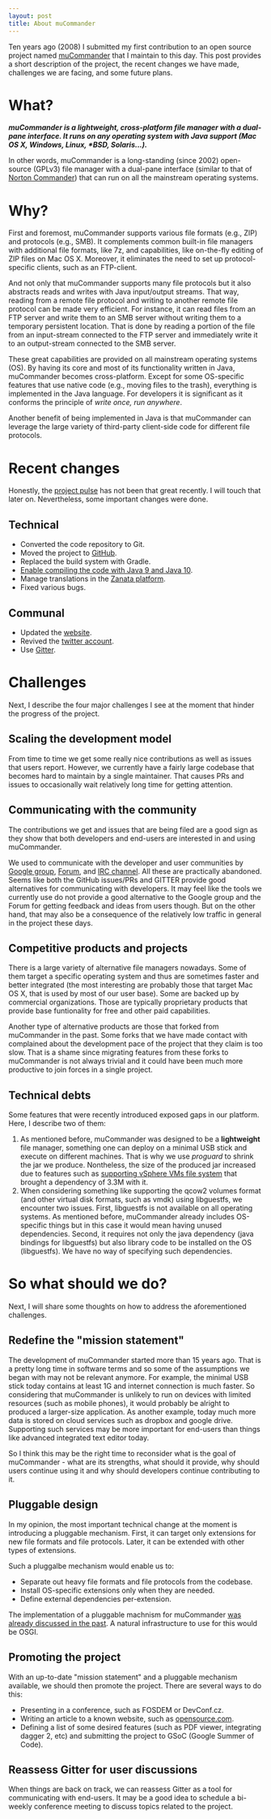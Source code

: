 ```yaml
---
layout: post
title: About muCommander
---
```


Ten years ago (2008) I submitted my first contribution to an open source project named [muCommander](http://ahadas.github.io/about/#mucommander) that I maintain to this day. This post provides a short description of the project, the recent changes we have made, challenges we are facing, and some future plans.

# What?
_**muCommander is a lightweight, cross-platform file manager with a dual-pane interface. It runs on any operating system with Java support (Mac OS X, Windows, Linux, *BSD, Solaris...).**_  

In other words, muCommander is a long-standing (since 2002) open-source (GPLv3) file manager with a dual-pane interface (similar to that of [Norton Commander](https://en.wikipedia.org/wiki/Norton_Commander)) that can run on all the mainstream operating systems.

# Why?
First and foremost, muCommander supports various file formats (e.g., ZIP) and protocols (e.g., SMB). It complements common built-in file managers with additional file formats, like 7z, and capabilities, like on-the-fly editing of ZIP files on Mac OS X. Moreover, it eliminates the need to set up protocol-specific clients, such as an FTP-client.

And not only that muCommander supports many file protocols but it also abstracts reads and writes with Java input/output streams. That way, reading from a remote file protocol and writing to another remote file protocol can be made very efficient. For instance, it can read files from an FTP server and write them to an SMB server without writing them to a temporary persistent location. That is done by reading a portion of the file from an input-stream connected to the FTP server and immediately write it to an output-stream connected to the SMB server.  

These great capabilities are provided on all mainstream operating systems (OS). By having its core and most of its functionality written in Java, muCommander becomes cross-platform. Except for some OS-specific features that use native code (e.g., moving files to the trash), everything is implemented in the Java language. For developers it is significant as it conforms the principle of _write once, run anywhere_.  

Another benefit of being implemented in Java is that muCommander can leverage the large variety of third-party client-side code for different file protocols.  

# Recent changes
Honestly, the [project pulse](https://github.com/mucommander/mucommander/pulse) has not been that great recently. I will touch that later on. Nevertheless, some important changes were done.

## Technical
* Converted the code repository to Git.
* Moved the project to [GitHub](https://github.com/mucommander).
* Replaced the build system with Gradle.
* [Enable compiling the code with Java 9 and Java 10](https://github.com/mucommander/mucommander/pull/158). 
* Manage translations in the [Zanata platform](https://translate.zanata.org/project/view/mucommander).
* Fixed various bugs.

## Communal
* Updated the [website](http://www.mucommander.com).
* Revived the [twitter account](https://twitter.com/mucommander).
* Use [Gitter](https://gitter.im/mucommander/Lobby).

# Challenges
Next, I describe the four major challenges I see at the moment that hinder the progress of the project.  

## Scaling the development model
From time to time we get some really nice contributions as well as issues that users report. However, we currently have a fairly large codebase that becomes hard to maintain by a single maintainer. That causes PRs and issues to occasionally wait relatively long time for getting attention.

## Communicating with the community
The contributions we get and issues that are being filed are a good sign as they show that both developers and end-users are interested in and using muCommander.  

We used to communicate with the developer and user communities by [Google group](https://groups.google.com/d/forum/mucommander-dev), [Forum](http://mu-j.com/mucommander/forums/), and [IRC channel](irc://irc.freenode.net/mucommander). All these are practically abandoned. Seems like both the GitHub issues/PRs and GITTER provide good alternatives for communicating with developers. It may feel like the tools we currently use do not provide a good alternative to the Google group and the Forum for getting feedback and ideas from users though. But on the other hand, that may also be a consequence of the relatively low traffic in general in the project these days.

## Competitive products and projects
There is a large variety of alternative file managers nowadays. Some of them target a specific operating system and thus are sometimes faster and better integrated (the most interesting are probably those that target Mac OS X, that is used by most of our user base). Some are backed up by commercial organizations. Those are typically proprietary products that provide base funtionality for free  and other paid capabilities.  

Another type of alternative products are those that forked from muCommander in the past. Some forks that we have made contact with complained about the development pace of the project that they claim is too slow. That is a shame since migrating features from these forks to muCommander is not always trivial and it could have been much more productive to join forces in a single project.

## Technical debts
Some features that were recently introduced exposed gaps in our platform. Here, I describe two of them:

1. As mentioned before, muCommander was designed to be a **lightweight** file manager, something one can deploy on a minimal USB stick and execute on different machines. That is why we use *proguard* to shrink the jar we produce. Nontheless, the size of the produced jar increased due to features such as [supporting vSphere VMs file system](https://yuval.kohavi.info/vsphere/) that brought a dependency of 3.3M with it.
2. When considering something like supporting the qcow2 volumes format (and other virtual disk formats, such as vmdk) using libguestfs, we encounter two issues. First, libguestfs is not available on all operating systems. As mentioned before, muCommander already includes OS-specific things but in this case it would mean having unused dependencies. Second, it requires not only the java dependency (java bindings for libguestfs) but also library code to be installed on the OS (libguestfs). We have no way of specifying such dependencies.


# So what should we do?
Next, I will share some thoughts on how to address the aforementioned challenges.

## Redefine the "mission statement"
The development of muCommander started more than 15 years ago. That is a pretty long time in software terms and so some of the assumptions we began with may not be relevant anymore. For example, the minimal USB stick today contains at least 1G and internet connection is much faster. So considering that muCommander is unlikely to run on devices with limited resources (such as mobile phones), it would probably be alright to produced a larger-size application. As another example, today much more data is stored on cloud services such as dropbox and google drive. Supporting such services may be more important for end-users than things like advanced integrated text editor today.  

So I think this may be the right time to reconsider what is the goal of muCommander - what are its strengths, what should it provide, why should users continue using it and why should developers continue contributing to it.

## Pluggable design
In my opinion, the most important technical change at the moment is introducing a pluggable mechanism. First, it can target only extensions for new file formats and file protocols. Later, it can be extended with other types of extensions.  

Such a pluggalbe mechanism would enable us to:

* Separate out heavy file formats and file protocols from the codebase.
* Install OS-specific extensions only when they are needed.
* Define external dependencies per-extension.

The implementation of a pluggable machnism for muCommander [was already discussed in the past](https://groups.google.com/d/msg/mucommander-dev/-IfxXALXo4U/CJKrhA6A1aYJ). A natural infrastructure to use for this would be OSGI.

## Promoting the project
With an up-to-date "mission statement" and a pluggable mechanism available, we should then promote the project. There are several ways to do this:

* Presenting in a conference, such as FOSDEM or DevConf.cz. 
* Writing an article to a known website, such as [opensource.com](https://opensource.com).
* Defining a list of some desired features (such as PDF viewer, integrating dagger 2, etc) and submitting the project to GSoC (Google Summer of Code).

## Reassess Gitter for user discussions
When things are back on track, we can reassess Gitter as a tool for communicating with end-users. It may be a good idea to schedule a bi-weekly conference meeting to discuss topics related to the project.